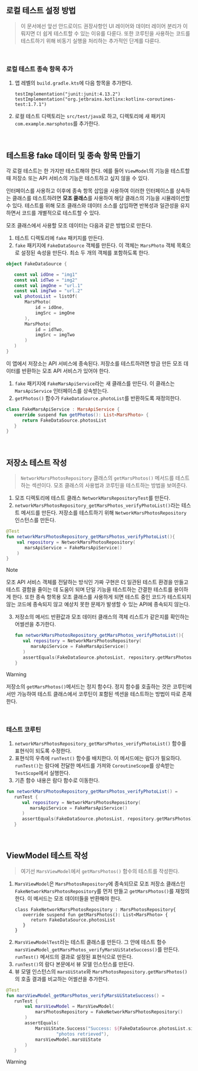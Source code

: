 ## 로컬 테스트 설정 방법

> 이 문서에선 앞선 안드로이드 권장사항인 UI 레이어와 데이터 레이어 분리가 이뤄지면 더 쉽게 테스트할 수 있는 이유를 다룬다.
> 또한 코루틴을 사용하는 코드를 테스트하기 위해 비동기 실행을 처리하는 추가적인 단계를 다룬다.
<br>

### 로컬 테스트 종속 항목 추가

1. 앱 레벨의 `build.gradle.kts`에 다음 항목을 추가한다.
   ```
   testImplementation("junit:junit:4.13.2")
   testImplementation("org.jetbrains.kotlinx:kotlinx-coroutines-test:1.7.1")
   ```
2. 로컬 테스트 디렉토리는 `src/test/java`로 하고, 디렉토리에 새 패키지 `com.example.marsphotos`를 추가한다.
<br>

## 테스트용 fake 데이터 및 종속 항목 만들기

각 로컬 테스트는 한 가지만 테스트해야 한다. 에를 들어 `ViewModel`의 기능을 테스트할 때 저장소 또는 API 서비스의 기능은 테스트하고 싶지 않을 수 있다. 

인터페이스를 사용하고 이후에 종속 항목 삽입을 사용하여 이러한 인터페이스를 상속하는 클래스를 테스트하려면 **모조 클래스**를 사용하여 해당 클래스의 기능을 시뮬레이션할 수 있다. 테스트를 위해 모조 클래스와 데이터 소스를 삽입하면 반복성과 일관성을 유지하면서 코드를 개별적으로 테스트할 수 있다.

모조 클래스에서 사용할 모조 데이터는 다음과 같은 방법으로 만든다.
1. 테스트 디렉토리에 `fake` 패키지를 만든다.
2. `fake` 패키지에 `FakeDataSource` 객체를 만든다. 이 객체는 `MarsPhoto` 객체 목록으로 설정된 속성을 만든다. 최소 두 개의 객체를 포함하도록 한다.
```kotlin
object FakeDataSource {

   const val idOne = "img1"
   const val idTwo = "img2"
   const val imgOne = "url.1"
   const val imgTwo = "url.2"
   val photosList = listOf(
       MarsPhoto(
           id = idOne,
           imgSrc = imgOne
       ),
       MarsPhoto(
           id = idTwo,
           imgSrc = imgTwo
       )
   )
}
```

이 앱에서 저장소는 API 서비스에 종속된다. 저장소를 테스트하려면 방금 만든 모조 데이터를 반환하는 모조 API 서비스가 있어야 한다.
1. `fake` 패키지에 `FakeMarsApiService`라는 새 클래스를 만든다. 이 클래스는 `MarsApiService` 인터페이스를 상속받는다.
2. `getPhotos()` 함수가 `FakeDataSource.photoList`를 반환하도록 재정의한다.
```kotlin
class FakeMarsApiService : MarsApiService {
   override suspend fun getPhotos(): List<MarsPhoto> {
      return FakeDataSource.photosList
   }
}
```
<br>

## 저장소 테스트 작성

> `NetworkMarsPhotosRepository` 클래스의 `getMarsPhotos()` 메서드를 테스트하는 섹션이다. 모조 클래스의 사용법과 코루틴을 테스트하는 방법을 보여준다.

1. 모조 디렉토리에 테스트 클래스 `NetworkMarsRepositoryTest`를 만든다.
2. `networkMarsPhotosRepository_getMarsPhotos_verifyPhotoList()`라는 테스트 메서드를 만든다.
   저장소를 테스트하기 위해 `NetworkMarsPhotosRepository` 인스턴스를 만든다.
```kotlin
@Test
fun networkMarsPhotosRepository_getMarsPhotos_verifyPhotoList(){
    val repository = NetworkMarsPhotosRepository(
       marsApiService = FakeMarsApiService()
    )
}
```

>[!NOTE]
> 모조 API 서비스 객체를 전달하는 방식인 가짜 구현은 더 일관된 테스트 환경을 만들고 테스트 결함을 줄이는 데 도움이 되며 단일 기능을 테스트하는 간결한 테스트를 용이하게 한다.
> 또한 종속 항목용 모조 클래스를 사용하게 되면 테스트 중인 코드가 테스트되지 않는 코드에 종속되지 않고 예상치 못한 문제가 발생할 수 있는 API에 종속되지 않는다.

3. 저장소의 메서드 반환값과 모조 데이터 클래스의 객체 리스트가 같은지를 확인하는 어썰션을 추가한다.
   ```kotlin
   fun networkMarsPhotosRepository_getMarsPhotos_verifyPhotoList(){
      val repository = NetworkMarsPhotosRepository(
         marsApiService = FakeMarsApiService()
      )
      assertEquals(FakeDataSource.photosList, repository.getMarsPhotos)
   }
   ``` 

>[!WARNING]
> 저장소의 `getMarsPhotos()`메서드는 정지 함수다. 정지 함수를 호출하는 것은 코루틴에서만 가능하여 테스트 클래스에서 코루틴이 포함된 섹션을 테스트하는 방법이 따로 존재한다.
<br>

<h3>테스트 코루틴</h3>

1. `networkMarsPhotosRepository_getMarsPhotos_verifyPhotoList()` 함수를 표현식이 되도록 수정한다.
2. 표현식의 우측에 `runTest()` 함수를 배치한다. 이 메서드에는 람다가 필요하다.
   `runTest()`는 람다에 전달한 메서드를 가져와 `CoroutineScope`를 상속받는 `TestScope`에서 실행한다.
3. 기존 함수 내용은 람다 함수로 이동한다.
```kotlin
fun networkMarsPhotosRepository_getMarsPhotos_verifyPhotoList() =
   runTest {
      val repository = NetworkMarsPhotosRepository(
         marsApiService = FakeMarsApiService()
      )
      assertEquals(FakeDataSource.photosList, repository.getMarsPhotos)
   }
```
<br>

## ViewModel 테스트 작성

> 여기선 `MarsViewModel`에서 `getMarsPhotos()` 함수의 테스트를 작성한다.

1. `MarsViewModel`은 `MarsPhotosRepository`에 종속되므로 모조 저장소 클래스인 `FakeNetworkMarsPhotosRepository`를 먼저 만들고 `getMarsPhotos()`를 재정의한다. 이 메서드는 모조 데이터들을 반환해야 한다.
   ```
   class FakeNetworkMarsPhotosRepository : MarsPhotosRepository{
      override suspend fun getMarsPhotos(): List<MarsPhoto> {
         return FakeDataSource.photosList
      }
   }
   ```
2. `MarsViewModelTest`라는 테스트 클래스를 만든다. 그 안에 테스트 함수 `marsViewModel_getMarsPhotos_verifyMarsUiStateSuccess()`를 만든다. `runTest()` 메서드의 결과로 설정된 표현식으로 만든다.
3. `runTest()`의 람다 본문에서 뷰 모델 인스턴스를 만든다.
4. 뷰 모델 인스턴스의 `marsUiState`와 `MarsPhotosRepository.getMarsPhotos()`의 호출 결과를 비교하는 어썰션을 추가한다.
```kotlin
@Test
fun marsViewModel_getMarsPhotos_verifyMarsUiStateSuccess() =
   runTest {
       val marsViewModel = MarsViewModel(
           marsPhotosRepository = FakeNetworkMarsPhotosRepository()
       )
       assertEquals(
           MarsUiState.Success("Success: ${FakeDataSource.photosList.size} Mars " +
                   "photos retrieved"),
           marsViewModel.marsUiState
       )
   }
```
>[!WARNING]
> 
   

   

  
